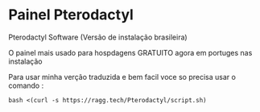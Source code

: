# Painel Pterodactyl
Pterodactyl Software (Versão de instalação brasileira)
 
 O painel mais usado para hospdagens GRATUITO agora em portuges nas instalação


Para usar minha verção traduzida e bem facil voce so precisa usar o comando :

```bash <(curl -s https://ragg.tech/Pterodactyl/script.sh)```
